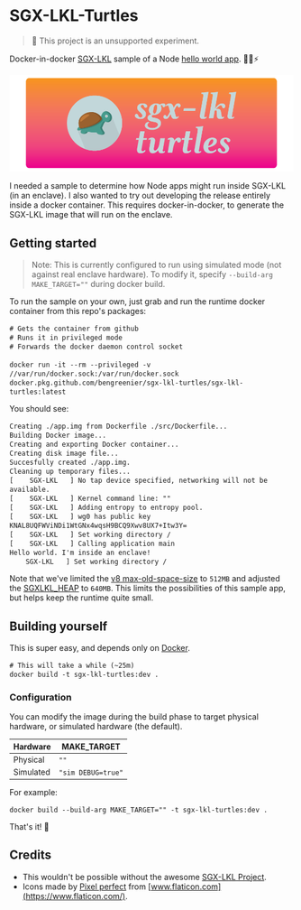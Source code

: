 # SGX-LKL-Turtles

> 🚨 This project is an unsupported experiment.

Docker-in-docker [SGX-LKL](https://github.com/lsds/sgx-lkl) sample of a Node [hello world app](./src). 🧙‍📦⚡

![Project Header](./.github/header.png)

I needed a sample to determine how Node apps might run inside SGX-LKL (in an enclave). I also wanted to try out
developing the release entirely inside a docker container. This requires docker-in-docker, to generate the SGX-LKL
image that will run on the enclave.

## Getting started

> Note: This is currently configured to run using simulated mode (not against real enclave hardware). To modify it, specify `--build-arg MAKE_TARGET=""` during docker build.

To run the sample on your own, just grab and run the runtime docker container from this repo's packages:

```
# Gets the container from github
# Runs it in privileged mode
# Forwards the docker daemon control socket

docker run -it --rm --privileged -v //var/run/docker.sock:/var/run/docker.sock docker.pkg.github.com/bengreenier/sgx-lkl-turtles/sgx-lkl-turtles:latest
```

You should see:

```
Creating ./app.img from Dockerfile ./src/Dockerfile...
Building Docker image...
Creating and exporting Docker container...
Creating disk image file...
Succesfully created ./app.img.
Cleaning up temporary files...
[    SGX-LKL   ] No tap device specified, networking will not be available.
[    SGX-LKL   ] Kernel command line: ""
[    SGX-LKL   ] Adding entropy to entropy pool.
[    SGX-LKL   ] wg0 has public key KNAL8UQFWViNDi1WtGNx4wqsH9BCQ9Xwv8UX7+Itw3Y=
[    SGX-LKL   ] Set working directory /
[    SGX-LKL   ] Calling application main
Hello world. I'm inside an enclave!
    SGX-LKL   ] Set working directory /
```

Note that we've limited the [v8 max-old-space-size](https://stackoverflow.com/a/48392705) to `512MB` and adjusted the [SGXLKL_HEAP](https://github.com/lsds/sgx-lkl/blob/master/src/main/sgxlkl_run.c#L232) to `640MB`. This limits the possibilities of this sample app, but helps keep the runtime quite small.

## Building yourself

This is super easy, and depends only on [Docker](https://hub.docker.com).

```
# This will take a while (~25m)
docker build -t sgx-lkl-turtles:dev .
```

### Configuration

You can modify the image during the build phase to target physical hardware, or simulated hardware (the default). 

| Hardware    | MAKE_TARGET       |
| ----------- | ----------------- |
| Physical    | `""`              |
| Simulated   | `"sim DEBUG=true"`|

For example:

```
docker build --build-arg MAKE_TARGET="" -t sgx-lkl-turtles:dev .
```

That's it! 🎉

## Credits

+ This wouldn't be possible without the awesome [SGX-LKL Project](https://github.com/lsds/sgx-lkl).
+ Icons made by [Pixel perfect](https://www.flaticon.com/authors/pixel-perfect) from [www.flaticon.com](https://www.flaticon.com/).
